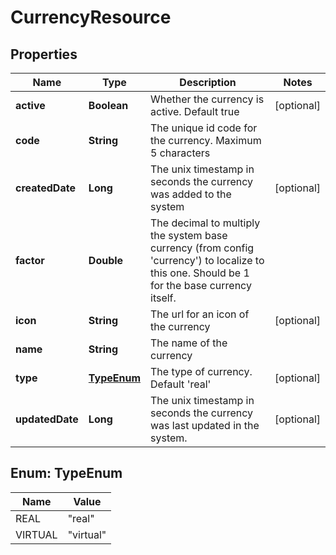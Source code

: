 
# CurrencyResource

## Properties
Name | Type | Description | Notes
------------ | ------------- | ------------- | -------------
**active** | **Boolean** | Whether the currency is active. Default true |  [optional]
**code** | **String** | The unique id code for the currency. Maximum 5 characters | 
**createdDate** | **Long** | The unix timestamp in seconds the currency was added to the system |  [optional]
**factor** | **Double** | The decimal to multiply the system base currency (from config &#39;currency&#39;) to localize to this one. Should be 1 for the base currency itself. | 
**icon** | **String** | The url for an icon of the currency |  [optional]
**name** | **String** | The name of the currency | 
**type** | [**TypeEnum**](#TypeEnum) | The type of currency. Default &#39;real&#39; |  [optional]
**updatedDate** | **Long** | The unix timestamp in seconds the currency was last updated in the system. |  [optional]


<a name="TypeEnum"></a>
## Enum: TypeEnum
Name | Value
---- | -----
REAL | &quot;real&quot;
VIRTUAL | &quot;virtual&quot;



